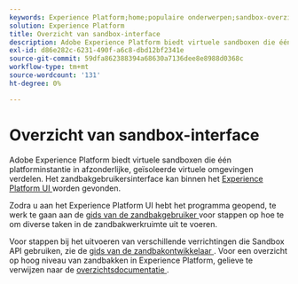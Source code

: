```yaml
---
keywords: Experience Platform;home;populaire onderwerpen;sandbox-overzicht
solution: Experience Platform
title: Overzicht van sandbox-interface
description: Adobe Experience Platform biedt virtuele sandboxen die één platforminstantie in afzonderlijke, geïsoleerde virtuele omgevingen verdelen. De sandbox-gebruikersinterface is te vinden in de gebruikersinterface van het Experience Platform.
exl-id: d86e282c-6231-490f-a6c8-dbd12bf2341e
source-git-commit: 59dfa862388394a68630a7136dee8e8988d0368c
workflow-type: tm+mt
source-wordcount: '131'
ht-degree: 0%

---
```


# Overzicht van sandbox-interface

Adobe Experience Platform biedt virtuele sandboxen die één platforminstantie in afzonderlijke, geïsoleerde virtuele omgevingen verdelen. Het zandbakgebruikersinterface kan binnen het [ Experience Platform UI ](https://platform.adobe.com) worden gevonden.

Zodra u aan het Experience Platform UI hebt het programma geopend, te werk te gaan aan de [ gids van de zandbakgebruiker ](user-guide.md) voor stappen op hoe te om diverse taken in de zandbakwerkruimte uit te voeren.

Voor stappen bij het uitvoeren van verschillende verrichtingen die Sandbox API gebruiken, zie de [ gids van de zandbakontwikkelaar ](../api/getting-started.md). Voor een overzicht op hoog niveau van zandbakken in Experience Platform, gelieve te verwijzen naar de [ overzichtsdocumentatie ](../home.md).
